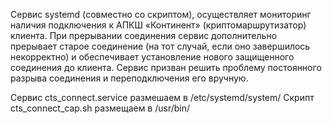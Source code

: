 Cервис systemd (совместно со скриптом), осуществляет мониторинг наличия подключения к АПКШ «Континент» (криптомаршрутизатор) клиента. При прерывании соединения сервис дополнительно прерывает старое соединение (на тот случай, если оно завершилось некорректно) и обеспечивает установление нового защищенного соединения до клиента. Сервис призван решить проблему постоянного разрыва соединения и переподключения его вручную.

Сервис cts_connect.service размешаем в /etc/systemd/system/
Скрипт cts_connect_cap.sh размещаем в /usr/bin/


 
